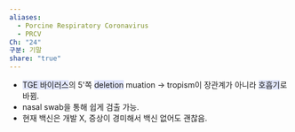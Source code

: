 ```yaml
---
aliases:
  - Porcine Respiratory Coronavirus
  - PRCV
Ch: "24"
구분: 기말
share: "true"
---
```


- <span style="background:#e0e5fc">TGE 바이러스</span>의 5'쪽 <span style="background:#e0e5fc">deletion</span> muation → tropism이 장관계가 아니라 <span style="background:#e0e5fc">호흡기</span>로 바뀜.
- nasal swab을 통해 쉽게 검출 가능.
- 현재 백신은 개발 X, 증상이 경미해서 백신 없어도 괜찮음.